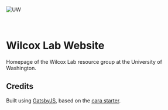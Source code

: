 <br/><br/><br/>
![UW](https://user-images.githubusercontent.com/668093/37624743-79bae716-2b86-11e8-879d-70a61cc623c6.png)
<br/><br/><br/>

# Wilcox Lab Website

Homepage of the Wilcox Lab resource group at the University of Washington.

## Credits

Built using [GatsbyJS](https://www.gatsbyjs.org/), based on the [cara
starter](https://github.com/LekoArts/gatsby-starter-portfolio-cara).
